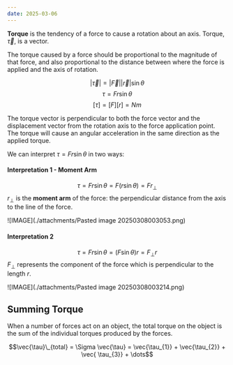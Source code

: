 ```yaml
---
date: 2025-03-06
---
```


**Torque** is the tendency of a force to cause a rotation about an axis. Torque, $\vec{\tau}$, is a vector.

The torque caused by a force should be proportional to the magnitude of that force, and also proportional to the distance between where the force is applied and the axis of rotation.

$$ |\vec{\tau}| = |\vec{F}||\vec{r}|\sin \theta$$
$$\tau = Fr\sin \theta$$
$$[\tau] = [F][r] = Nm$$


The torque vector is perpendicular to both the force vector and the displacement vector from the rotation axis to the force application point. The torque will cause an angular acceleration in the same direction as the applied torque.

We can interpret $\tau = Fr\sin \theta$ in two ways:

#### Interpretation 1 - Moment Arm
$$\tau = Fr\sin \theta = F(r\sin \theta) = Fr_\perp$$
$r_\perp$ is the **moment arm** of the force: the perpendicular distance from the axis to the line of the force.

![IMAGE](./attachments/Pasted image 20250308003053.png)

#### Interpretation 2

$$\tau = Fr\sin \theta = (F\sin \theta)r = F_{\perp}r$$
$F_{\perp}$ represents the component of the force which is perpendicular to the length $r$.

![IMAGE](./attachments/Pasted image 20250308003214.png)


## Summing Torque


When a number of forces act on an object, the total torque on the object is the sum of the individual torques produced by the forces.

$$\vec{\tau}\_{total} = \Sigma \vec{\tau} = \vec{\tau_{1}} + \vec{\tau_{2}} + \vec{ \tau_{3}} + \dots$$